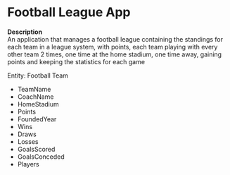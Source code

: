 # Football League App

**Description** <br />
An application that manages a football league containing the standings for each team in a league system, with points, each team playing with every other team 2 times,
one time at the home stadium, one time away, gaining points and keeping the statistics for each game

Entity: Football Team
* TeamName
* CoachName
* HomeStadium
* Points
* FoundedYear
* Wins
* Draws
* Losses
* GoalsScored
* GoalsConceded
* Players
